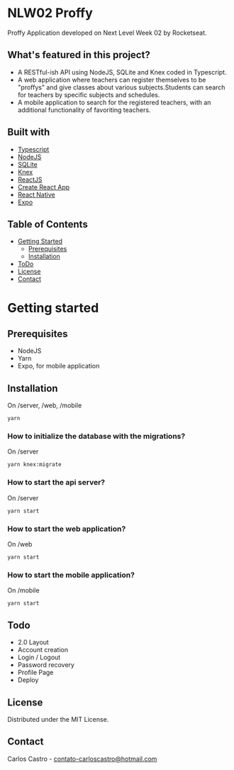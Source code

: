 # NLW02 Proffy

Proffy Application developed on Next Level Week 02 by Rocketseat. 

## What's featured in this project?

- A RESTful-ish API using NodeJS, SQLite and Knex coded in Typescript.
- A web application where teachers can register themselves to be "proffys" and give classes about various subjects.Students can search for teachers by specific subjects and schedules.
- A mobile application to search for the registered teachers, with an additional functionality of favoriting teachers. 

## Built with

* [Typescript](https://www.typescriptlang.org/)
* [NodeJS](https://nodejs.org/)
* [SQLite](https://www.sqlite.org/)
* [Knex](http://knexjs.org/)
* [ReactJS](https://reactjs.org/)
* [Create React App](https://create-react-app.dev/)
* [React Native](https://reactnative.dev/)
* [Expo](https://expo.io/)

<!-- TABLE OF CONTENTS -->
## Table of Contents

* [Getting Started](#getting-started)
  * [Prerequisites](#prerequisites)
  * [Installation](#installation)
* [ToDo](#todo)
* [License](#license)
* [Contact](#contact)

# Getting started

## Prerequisites

- NodeJS
- Yarn
- Expo, for mobile application

## Installation
On /server, /web, /mobile

```
yarn
```

### How to initialize the database with the migrations?
On /server

```
yarn knex:migrate
```

### How to start the api server?
On /server

```
yarn start
```

### How to start the web application?
On /web

```
yarn start
```

### How to start the mobile application?
On /mobile

```
yarn start
```

## Todo
- 2.0 Layout
- Account creation
- Login / Logout
- Password recovery
- Profile Page
- Deploy

## License

Distributed under the MIT License.

## Contact

Carlos Castro - contato-carloscastro@hotmail.com
